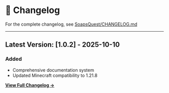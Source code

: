# 📝 Changelog

For the complete changelog, see [SoapsQuest/CHANGELOG.md](SoapsQuest/CHANGELOG.md)

---

## Latest Version: [1.0.2] - 2025-10-10

### Added
- Comprehensive documentation system
- Updated Minecraft compatibility to 1.21.8

**[View Full Changelog →](SoapsQuest/CHANGELOG.md)**
